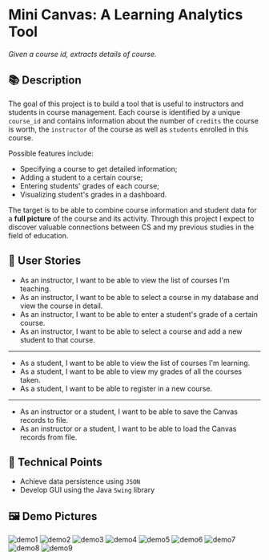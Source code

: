 # Mini Canvas: A Learning Analytics Tool

*Given a course id, extracts details of course.*

## 📚 Description

The goal of this project is to build a tool that is useful to instructors and students in course management. Each course is identified by a unique `course_id` and contains information about the number of `credits` the course is worth, the `instructor` of the course as well as `students` enrolled in this course.

Possible features include:
- Specifying a course to get detailed information;
- Adding a student to a certain course;
- Entering students' grades of each course;
- Visualizing student's grades in a dashboard.

The target is to be able to combine course information and student data for a **full picture** of the course and its activity. Through this project I expect to discover valuable connections between CS and my previous studies in the field of education.

## 📝 User Stories

- As an instructor, I want to be able to view the list of courses I'm teaching.
- As an instructor, I want to be able to select a course in my database and view the course in detail.
- As an instructor, I want to be able to enter a student's grade of a certain course.
- As an instructor, I want to be able to select a course and add a new student to that course.
***
- As a student, I want to be able to view the list of courses I'm learning.
- As a student, I want to be able to view my grades of all the courses taken.
- As a student, I want to be able to register in a new course.
***
- As an instructor or a student, I want to be able to save the Canvas records to file.
- As an instructor or a student, I want to be able to load the Canvas records from file.

## 🔭 Technical Points
- Achieve data persistence using `JSON`
- Develop GUI using the Java `Swing` library

## 🖼 Demo Pictures
![demo1](Demo_Pictures/iShot_2023-04-22_18.27.34.png)
![demo2](Demo_Pictures/iShot_2023-04-22_18.27.55.png)
![demo3](Demo_Pictures/iShot_2023-04-22_18.28.12.png)
![demo4](Demo_Pictures/iShot_2023-04-22_18.28.36.png)
![demo5](Demo_Pictures/iShot_2023-04-22_18.28.52.png)
![demo6](Demo_Pictures/iShot_2023-04-22_18.30.05.png)
![demo7](Demo_Pictures/iShot_2023-04-22_18.30.48.png)
![demo8](Demo_Pictures/iShot_2023-04-22_18.31.01.png)
![demo9](Demo_Pictures/iShot_2023-04-22_18.31.53.png)